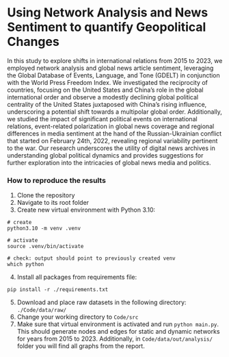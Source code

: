 # Using Network Analysis and News Sentiment to quantify Geopolitical Changes

In this study to explore shifts in international relations from 2015 to 2023, we employed network analysis and global news article sentiment, leveraging the Global Database of Events, Language, and Tone (GDELT) in conjunction with the World Press Freedom Index. We investigated the reciprocity of countries, focusing on the United States and China’s role in the global international order and observe a modestly declining global political centrality of the United States juxtaposed with China’s rising influence, underscoring a potential shift towards a multipolar global order. Additionally, we studied the impact of significant political events on international relations, event-related polarization in global news coverage and regional differences in media sentiment at the hand of the Russian-Ukrainian conflict that started on February 24th, 2022, revealing regional variability pertinent to the war. Our research underscores the utility of digital news archives in understanding global political dynamics and provides suggestions for further exploration into the intricacies of global news media and politics.

### How to reproduce the results

1. Clone the repository
2. Navigate to its root folder
3. Create new virtual environment with Python 3.10:
```
# create
python3.10 -m venv .venv

# activate
source .venv/bin/activate

# check: output should point to previously created venv
which python
```
4. Install all packages from requirements file:
```
pip install -r ./requirements.txt 
```
5. Download and place raw datasets in the following directory: `./Code/data/raw/`
6. Change your working directory to `Code/src`
7. Make sure that virtual environment is activated and run `python main.py`. This should generate nodes and edges for static and dynamic networks for years from 2015 to 2023. Additionally, in `Code/data/out/analysis/` folder you will find all graphs from the report.